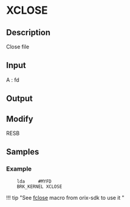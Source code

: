 # XCLOSE

## Description

Close file

## Input

A : fd

## Output

## Modify

RESB

## Samples

### Example

``` ca65
    lda     #MYFD
    BRK_KERNEL XCLOSE
```

!!! tip "See [fclose](../../home/orixsdk) macro from orix-sdk to use it "